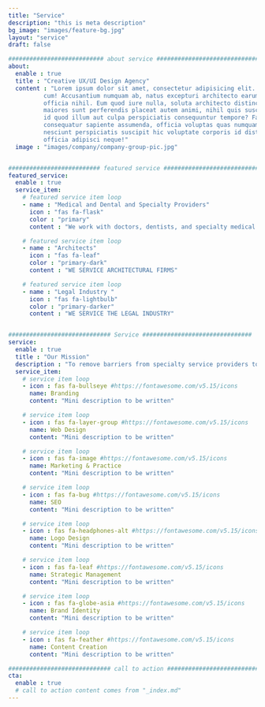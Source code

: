 ```yaml
---
title: "Service"
description: "this is meta description"
bg_image: "images/feature-bg.jpg"
layout: "service"
draft: false

########################### about service #############################
about:
  enable : true
  title : "Creative UX/UI Design Agency"
  content : "Lorem ipsum dolor sit amet, consectetur adipisicing elit. Voluptate soluta corporis odit, optio
          cum! Accusantium numquam ab, natus excepturi architecto earum ipsa aliquam, illum, omnis rerum, eveniet
          officia nihil. Eum quod iure nulla, soluta architecto distinctio. Nesciunt odio ullam expedita, neque fugit
          maiores sunt perferendis placeat autem animi, nihil quis suscipit quibusdam ut reiciendis doloribus natus nemo
          id quod illum aut culpa perspiciatis consequuntur tempore? Facilis nam vitae iure quisquam eius harum
          consequatur sapiente assumenda, officia voluptas quas numquam placeat, alias molestias nisi laudantium
          nesciunt perspiciatis suscipit hic voluptate corporis id distinctio earum. Dolor reprehenderit fuga dolore
          officia adipisci neque!"
  image : "images/company/company-group-pic.jpg"


########################## featured service ############################
featured_service:
  enable : true
  service_item:
    # featured service item loop
    - name : "Medical and Dental and Specialty Providers"
      icon : "fas fa-flask"
      color : "primary"
      content : "We work with doctors, dentists, and specialty medical providers like pain management clinics, surgeons, endodontists, orthodontists, physician groups, chiropractors, and all other professional services providers in the medical field at the practice level or higher."

    # featured service item loop
    - name : "Architects"
      icon : "fas fa-leaf"
      color : "primary-dark"
      content : "WE SERVICE ARCHITECTURAL FIRMS"

    # featured service item loop
    - name : "Legal Industry "
      icon : "fas fa-lightbulb"
      color : "primary-darker"
      content : "WE SERVICE THE LEGAL INDUSTRY"


############################# Service ###############################
service:
  enable : true
  title : "Our Mission"
  description : "To remove barriers from specialty service providers to enable them to generate more revenue with better informed, more profitable client lists and position online experiences and their practice as the go-to solution for their target clientele."
  service_item:
    # service item loop
    - icon : fas fa-bullseye #https://fontawesome.com/v5.15/icons
      name: Branding
      content: "Mini description to be written"

    # service item loop
    - icon : fas fa-layer-group #https://fontawesome.com/v5.15/icons
      name: Web Design
      content: "Mini description to be written"

    # service item loop
    - icon : fas fa-image #https://fontawesome.com/v5.15/icons
      name: Marketing & Practice
      content: "Mini description to be written"

    # service item loop
    - icon : fas fa-bug #https://fontawesome.com/v5.15/icons
      name: SEO
      content: "Mini description to be written"

    # service item loop
    - icon : fas fa-headphones-alt #https://fontawesome.com/v5.15/icons
      name: Logo Design
      content: "Mini description to be written"

    # service item loop
    - icon : fas fa-leaf #https://fontawesome.com/v5.15/icons
      name: Strategic Management
      content: "Mini description to be written"

    # service item loop
    - icon : fas fa-globe-asia #https://fontawesome.com/v5.15/icons
      name: Brand Identity
      content: "Mini description to be written"

    # service item loop
    - icon : fas fa-feather #https://fontawesome.com/v5.15/icons
      name: Content Creation
      content: "Mini description to be written"

############################# call to action #################################
cta:
  enable : true
  # call to action content comes from "_index.md"
---
```

